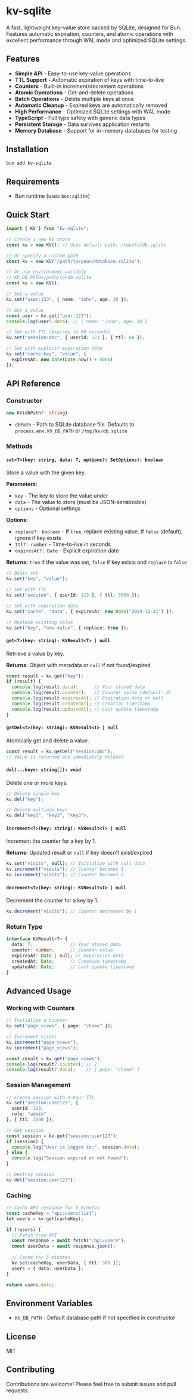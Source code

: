 # kv-sqlite

A fast, lightweight key-value store backed by SQLite, designed for Bun. Features automatic expiration, counters, and atomic operations with excellent performance through WAL mode and optimized SQLite settings.

## Features

- **Simple API** - Easy-to-use key-value operations
- **TTL Support** - Automatic expiration of keys with time-to-live
- **Counters** - Built-in increment/decrement operations
- **Atomic Operations** - Get-and-delete operations
- **Batch Operations** - Delete multiple keys at once
- **Automatic Cleanup** - Expired keys are automatically removed
- **High Performance** - Optimized SQLite settings with WAL mode
- **TypeScript** - Full type safety with generic data types
- **Persistent Storage** - Data survives application restarts
- **Memory Database** - Support for in-memory databases for testing

## Installation

```bash
bun add kv-sqlite
```

## Requirements

- Bun runtime (uses `bun:sqlite`)

## Quick Start

```typescript
import { KV } from "kv-sqlite";

// Create a new KV store
const kv = new KV(); // Uses default path: /tmp/kv/db.sqlite

// Or specify a custom path
const kv = new KV("/path/to/your/database.sqlite");

// Or use environment variable
// KV_DB_PATH=/path/to/db.sqlite
const kv = new KV();

// Set a value
kv.set("user:123", { name: "John", age: 30 });

// Get a value
const user = kv.get("user:123");
console.log(user?.data); // { name: "John", age: 30 }

// Set with TTL (expires in 60 seconds)
kv.set("session:abc", { userId: 123 }, { ttl: 60 });

// Set with explicit expiration date
kv.set("cache:key", "value", { 
  expiresAt: new Date(Date.now() + 5000) 
});
```

## API Reference

### Constructor

```typescript
new KV(dbPath?: string)
```

- `dbPath` - Path to SQLite database file. Defaults to `process.env.KV_DB_PATH` or `/tmp/kv/db.sqlite`

### Methods

#### `set<T>(key: string, data: T, options?: SetOptions): boolean`

Store a value with the given key.

**Parameters:**
- `key` - The key to store the value under
- `data` - The value to store (must be JSON-serializable)
- `options` - Optional settings

**Options:**
- `replace?: boolean` - If `true`, replace existing value. If `false` (default), ignore if key exists
- `ttl?: number` - Time-to-live in seconds
- `expiresAt?: Date` - Explicit expiration date

**Returns:** `true` if the value was set, `false` if key exists and `replace` is `false`

```typescript
// Basic set
kv.set("key", "value");

// Set with TTL
kv.set("session", { userId: 123 }, { ttl: 3600 });

// Set with expiration date
kv.set("cache", "data", { expiresAt: new Date("2024-12-31") });

// Replace existing value
kv.set("key", "new value", { replace: true });
```

#### `get<T>(key: string): KVResult<T> | null`

Retrieve a value by key.

**Returns:** Object with metadata or `null` if not found/expired

```typescript
const result = kv.get("key");
if (result) {
  console.log(result.data);      // Your stored data
  console.log(result.counter);   // Counter value (default: 0)
  console.log(result.expiresAt); // Expiration date or null
  console.log(result.createdAt); // Creation timestamp
  console.log(result.updatedAt); // Last update timestamp
}
```

#### `getDel<T>(key: string): KVResult<T> | null`

Atomically get and delete a value.

```typescript
const result = kv.getDel("session:abc");
// Value is returned and immediately deleted
```

#### `del(...keys: string[]): void`

Delete one or more keys.

```typescript
// Delete single key
kv.del("key");

// Delete multiple keys
kv.del("key1", "key2", "key3");
```

#### `increment<T>(key: string): KVResult<T> | null`

Increment the counter for a key by 1.

**Returns:** Updated result or `null` if key doesn't exist/expired

```typescript
kv.set("visits", null); // Initialize with null data
kv.increment("visits"); // Counter becomes 1
kv.increment("visits"); // Counter becomes 2
```

#### `decrement<T>(key: string): KVResult<T> | null`

Decrement the counter for a key by 1.

```typescript
kv.decrement("visits"); // Counter decreases by 1
```

### Return Type

```typescript
interface KVResult<T> {
  data: T;              // Your stored data
  counter: number;      // Counter value
  expiresAt: Date | null; // Expiration date
  createdAt: Date;      // Creation timestamp
  updatedAt: Date;      // Last update timestamp
}
```

## Advanced Usage

### Working with Counters

```typescript
// Initialize a counter
kv.set("page_views", { page: "/home" });

// Increment visits
kv.increment("page_views");
kv.increment("page_views");

const result = kv.get("page_views");
console.log(result?.counter); // 2
console.log(result?.data);    // { page: "/home" }
```

### Session Management

```typescript
// Create session with 1-hour TTL
kv.set("session:user123", { 
  userId: 123, 
  role: "admin" 
}, { ttl: 3600 });

// Get session
const session = kv.get("session:user123");
if (session) {
  console.log("User is logged in:", session.data);
} else {
  console.log("Session expired or not found");
}

// Destroy session
kv.del("session:user123");
```

### Caching

```typescript
// Cache API response for 5 minutes
const cacheKey = "api:users:list";
let users = kv.get(cacheKey);

if (!users) {
  // Fetch from API
  const response = await fetch("/api/users");
  const userData = await response.json();
  
  // Cache for 5 minutes
  kv.set(cacheKey, userData, { ttl: 300 });
  users = { data: userData };
}

return users.data;
```

## Environment Variables

- `KV_DB_PATH` - Default database path if not specified in constructor

## License

MIT

## Contributing

Contributions are welcome! Please feel free to submit issues and pull requests.